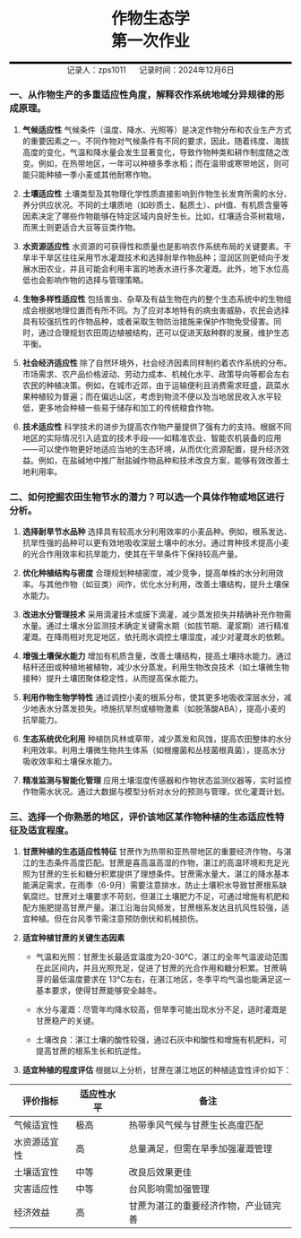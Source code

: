 <div style="border-bottom: 4px solid black; width: 100%; box-sizing: border-box; text-align: center; padding-top: 0.1rem;" align="center">
    <h1>作物生态学<br/><span>第一次作业</span></h1>
</div>
<div style="text-align: center;" align="center">
    记录人：zps1011&nbsp;&nbsp;&nbsp;&nbsp;&nbsp;&nbsp;记录时间：2024年12月6日
</div>

### 一、从作物生产的多重适应性角度，解释农作系统地域分异规律的形成原理。
1. **气候适应性**
气候条件（温度、降水、光照等）是决定作物分布和农业生产方式的重要因素之一。不同作物对气候条件有不同的要求，因此，随着纬度、海拔高度的变化，气温和降水量会发生显著变化，导致作物种类和耕作制度随之改变。例如，在热带地区，一年可以种植多季水稻；而在温带或寒带地区，则可能只能种植一季小麦或其他耐寒作物。

2. **土壤适应性**
土壤类型及其物理化学性质直接影响到作物生长发育所需的水分、养分供应状况。不同的土壤质地（如砂质土、黏质土）、pH值、有机质含量等因素决定了哪些作物能够在特定区域内良好生长。比如，红壤适合茶树栽培，而黑土则更适合大豆等豆类作物。

3. **水资源适应性**
水资源的可获得性和质量也是影响农作系统布局的关键要素。干旱半干旱区往往采用节水灌溉技术和选择耐旱作物品种；湿润区则更倾向于发展水田农业，并且可能会利用丰富的地表水进行多次灌溉。此外，地下水位高低也会影响作物的选择与管理策略。

4. **生物多样性适应性**
包括害虫、杂草及有益生物在内的整个生态系统中的生物组成会根据地理位置而有所不同。为了应对本地特有的病虫害威胁，农民会选择具有较强抗性的作物品种，或者采取生物防治措施来保护作物免受侵害。同时，通过合理规划农田周边植被结构，还可以促进天敌种群的发展，维护生态平衡。

5. **社会经济适应性**
除了自然环境外，社会经济因素同样制约着农作系统的分布。市场需求、农产品价格波动、劳动力成本、机械化水平、政策导向等都会左右农民的种植决策。例如，在城市近郊，由于运输便利且消费需求旺盛，蔬菜水果种植较为普遍；而在偏远山区，考虑到物流不便以及当地居民收入水平较低，更多地会种植一些易于储存和加工的传统粮食作物。

6. **技术适应性**
科学技术的进步为提高农作物产量提供了强有力的支持。根据不同地区的实际情况引入适宜的技术手段——如精准农业、智能农机装备的应用——可以使作物更好地适应当地的生态环境，从而优化资源配置，提升经济效益。例如，在盐碱地中推广耐盐碱作物品种和技术改良方案，能够有效改善土地利用率。

### 二、如何挖掘农田生物节水的潜力？可以选一个具体作物或地区进行分析。

1. **选择耐旱节水品种**
选择具有较高水分利用效率的小麦品种。例如，根系发达、抗旱性强的品种可以更有效地吸收深层土壤中的水分。通过育种技术提高小麦的光合作用效率和抗旱能力，使其在干旱条件下保持较高产量。

2. **优化种植结构与密度**
合理规划种植密度，减少竞争，提高单株的水分利用效率。与其他作物（如豆类）间作，优化水分利用，改善土壤结构，提升土壤保水能力。

3. **改进水分管理技术**
采用滴灌技术或膜下滴灌，减少蒸发损失并精确补充作物需水量。通过土壤水分监测技术确定关键需水期（如拔节期、灌浆期）进行精准灌溉。在降雨相对充足地区，依托雨水调控土壤湿度，减少对灌溉水的依赖。

4. **增强土壤保水能力**
增加有机质含量，改善土壤结构，提高土壤持水能力。通过秸秆还田或种植地被植物，减少水分蒸发。利用生物改良技术（如土壤微生物接种）提升土壤团聚体稳定性，从而提高保水能力。

5. **利用作物生物学特性**
通过调控小麦的根系分布，使其更多地吸收深层水分，减少地表水分蒸发损失。喷施抗旱剂或植物激素（如脱落酸ABA），提高小麦的抗旱能力。

6. **生态系统优化利用**
种植防风林或草带，减少蒸发和风蚀，提高农田整体的水分利用效率。利用土壤微生物共生体系（如根瘤菌和丛枝菌根真菌），提高水分吸收效率和土壤保水能力。

7. **精准监测与智能化管理**
应用土壤湿度传感器和作物状态监测仪器等，实时监控作物需水状况。通过大数据与模型分析对水分的预测与管理，优化灌溉计划。

### 三、选择一个你熟悉的地区，评价该地区某作物种植的生态适应性特征及适宜程度。

1. **甘蔗种植的生态适应性特征**
甘蔗作为热带和亚热带地区的重要经济作物，与湛江的生态条件高度匹配。甘蔗是喜高温高湿的作物，湛江的高温环境和充足光照为甘蔗的生长和糖分积累提供了理想条件。甘蔗需水量大，湛江的降水基本能满足需求，在雨季（6-9月）需要注意排水，防止土壤积水导致甘蔗根系缺氧腐烂。甘蔗对土壤要求不苛刻，但湛江土壤肥力不足，可通过增施有机肥和配方施肥提高甘蔗产量。湛江沿海台风频发，甘蔗根系发达且抗风性较强，适宜种植。但在台风季节需注意预防倒伏和机械损伤。

2. **适宜种植甘蔗的关键生态因素**

   - 气温和光照：甘蔗生长最适宜温度为20-30℃，湛江的全年气温波动范围在此区间内，并且光照充足，促进了甘蔗的光合作用和糖分积累。甘蔗萌芽的最低温度要求在 13℃左右，在湛江地区，冬季平均气温也能满足这一基本要求，使得甘蔗能够安全越冬。

   - 水分与灌溉：尽管年均降水较高，但旱季可能出现水分不足，适时灌溉是甘蔗稳产的关键。

   - 土壤改良：湛江土壤的酸性较强，通过石灰中和酸性和增施有机肥料，可提高甘蔗的根系生长和抗逆性。

3. **适宜种植的程度评估**
根据以上分析，甘蔗在湛江地区的种植适宜性评价如下：

| 评价指标     | 适应性水平 | 备注                                 |
| ------------ | ---------- | ------------------------------------ |
| 气候适宜性   | 极高       | 热带季风气候与甘蔗生长高度匹配       |
| 水资源适宜性 | 高         | 总量满足，但需在旱季加强灌溉管理     |
| 土壤适宜性   | 中等       | 改良后效果更佳                       |
| 灾害适应性   | 中等       | 台风影响需加强管理                   |
| 经济效益     | 高         | 甘蔗为湛江的重要经济作物，产业链完善 |

 

